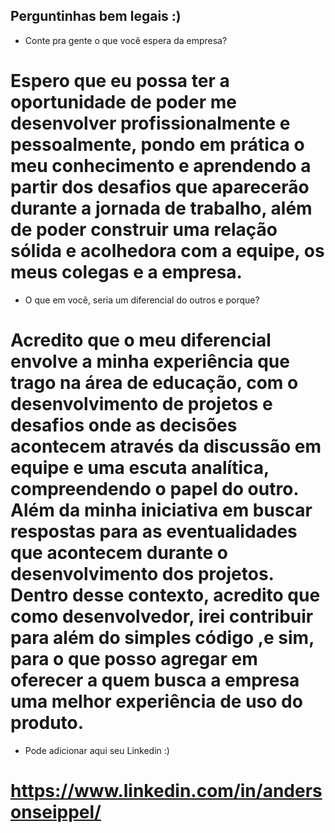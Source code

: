 
## Perguntinhas bem legais :)
- Conte pra gente o que você espera da empresa?
# Espero que eu possa ter a oportunidade de poder me desenvolver profissionalmente e pessoalmente, pondo em prática o meu conhecimento e aprendendo a partir dos desafios que aparecerão durante a jornada de trabalho, além de poder construir uma relação sólida e acolhedora com a equipe, os meus colegas e a empresa. 
- O que em você, seria um diferencial do outros e porque?
# Acredito que o meu diferencial envolve a minha experiência que trago na área de educação, com o desenvolvimento de projetos e desafios onde as decisões acontecem através da discussão em equipe  e uma escuta analítica, compreendendo o papel do outro. Além da minha iniciativa em buscar respostas para as eventualidades que acontecem durante o desenvolvimento dos projetos. Dentro desse contexto, acredito que como desenvolvedor, irei contribuir para além do simples código ,e sim, para o que posso agregar em oferecer a quem busca a empresa uma melhor experiência de uso do produto.
- Pode adicionar aqui seu Linkedin :)
# https://www.linkedin.com/in/andersonseippel/
